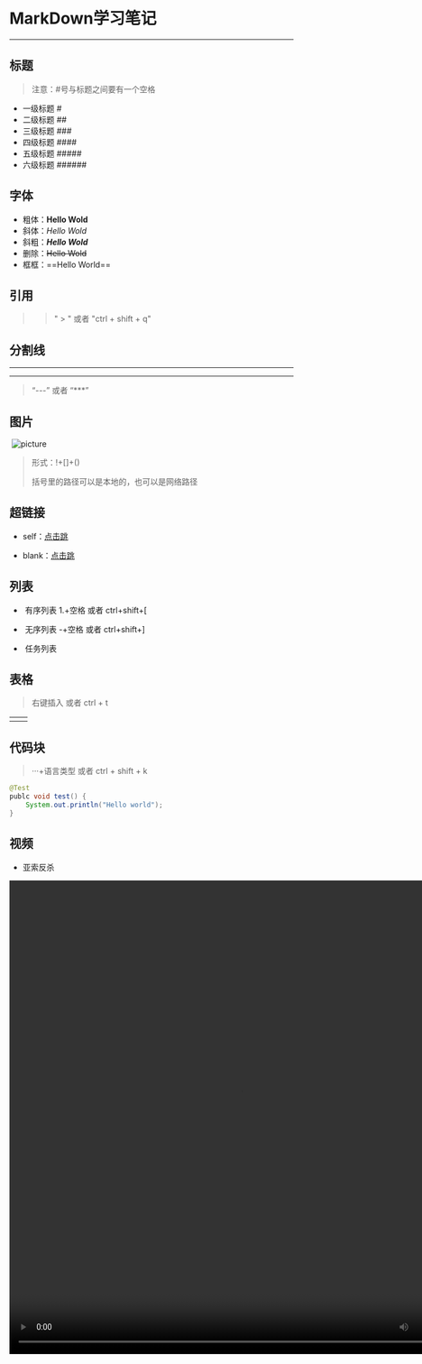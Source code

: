 # MarkDown学习笔记

---

## 标题

> 注意：#号与标题之间要有一个空格

- 一级标题 #
- 二级标题 ##
- 三级标题 ###
- 四级标题 ####
- 五级标题 #####
- 六级标题 ######

## 字体

- 粗体：**Hello Wold**
- 斜体：*Hello Wold*
- 斜粗：***Hello Wold***
- 删除：~~Hello Wold~~
- 框框：==Hello World==

## 引用

> > " > " 或者 "ctrl + shift + q"

## 分割线

---

***

> “---” 或者 “***”

## 图片

​	![picture]()

> 形式：!+[]+()   
>
> 括号里的路径可以是本地的，也可以是网络路径

## 超链接

- self：[点击跳](https://note.youdao.com/s/DylEL1O3)

-    blank：<a href="https://note.youdao.com/s/DylEL1O3" target="_blank">点击跳</a>


## 列表

- ​	有序列表 1.+空格 或者 ctrl+shift+[

- ​    无序列表  -+空格  或者 ctrl+shift+]

- ​    任务列表

  

## 表格

> 右键插入 或者 ctrl + t

|      |      |
| ---- | ---- |
|      |      |

## 代码块

> ···+语言类型 或者 ctrl + shift + k

```java
@Test
publc void test() {
    System.out.println("Hello world");
}
```

## 视频

- 亚索反杀

<video src="C:\Users\97146\Pictures\短视频\hero.mp4" width="820" height="840">



